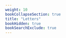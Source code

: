 ```yaml
---
weight: 10
bookCollapseSection: true
title: "Letters"
bookHidden: true
bookSearchExclude: true
---
```

